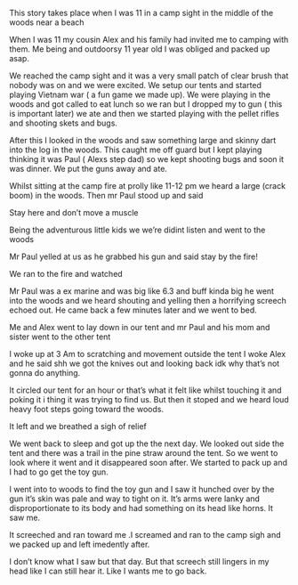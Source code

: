 This story takes place when I was 11 in a camp sight in the middle of the woods near a beach

   When I was 11 my cousin Alex and his family had invited me to camping with them.  Me being and outdoorsy 11 year old I was obliged and packed up asap. 

   We reached the camp sight and it was a very small patch of clear brush that nobody was on and we were excited. We setup our tents and started playing Vietnam war ( a fun game we made up). We were playing in the woods and got called to eat lunch so we ran but I dropped my to gun ( this is important later) we ate and then we started playing with the pellet rifles and shooting skets and bugs. 

   After this I looked in the woods and saw something large and skinny dart into the log in the woods. This caught me off guard but I kept playing thinking it was Paul ( Alexs step dad) so we kept shooting bugs and soon it was dinner. We put the guns away and ate.

  Whilst sitting at the camp fire at prolly like 11-12 pm we heard a large (crack boom) in the woods. Then mr Paul stood up and said

Stay here and don’t move a muscle 

Being the adventurous little kids we we’re didint listen and went to the woods 

Mr Paul yelled at us as he grabbed his gun and said stay by the fire!

We ran to the fire and watched 

 Mr Paul was a ex marine and was big like 6.3 and buff kinda big he went into the woods and we heard shouting and yelling then a horrifying screech echoed out. He came back a few minutes later and we went to bed. 

 Me and Alex went to lay down in our tent and mr Paul and his mom and sister went to the other tent 

  I woke up at 3 Am to scratching and movement outside the tent I woke Alex and he said shh we got the knives out and looking back idk why that’s not gonna do anything. 

 It circled our tent for an hour or that’s what it felt like whilst touching it and poking it i thing it was trying to find us. But then it stoped and we heard loud heavy foot steps going toward the woods. 
 
 It left and we breathed a sigh of relief 

 We went back to sleep and got up the the next day. We looked out side the tent and there was a trail in the pine straw around the tent. So we went to look where it went and it disappeared soon after. We started to pack up and I had to go get the toy gun. 

I went into to woods to find the toy gun and I saw it hunched over by the gun it’s skin was pale and way to tight on it. It’s arms were lanky and disproportionate to its body and had something on its head like horns. It saw me. 

It screeched and ran toward me .I screamed and ran to the camp sigh and we packed up and left imedently after. 

I don’t know what I saw but that day. But that screech still lingers in my head like I can still hear it. Like I wants me to go back.
